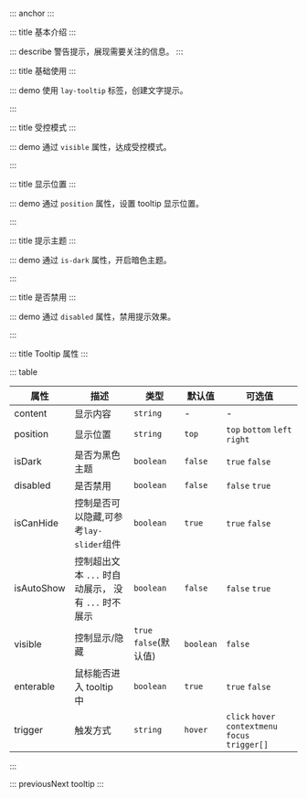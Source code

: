 ::: anchor
:::

::: title 基本介绍
:::

::: describe 警告提示，展现需要关注的信息。
:::

::: title 基础使用
:::

::: demo 使用 `lay-tooltip` 标签，创建文字提示。

<template>
  <lay-tooltip content="假装这里有文字提示" trigger="click">
    <lay-button>提示信息</lay-button>
  </lay-tooltip>
</template>
:::

::: title 受控模式
:::

::: demo 通过 `visible` 属性，达成受控模式。

<template>
    <lay-space>
      <lay-tooltip :visible="visible" :disabled="true" trigger="click" content="假装这里有文字提示" >
        <lay-button>提示信息</lay-button>
      </lay-tooltip>
      <lay-switch v-model="visible"></lay-switch>
    </lay-space>
</template>

<script setup>
import { ref } from 'vue';

const visible = ref(false)
</script>

:::

::: title 显示位置
:::

::: demo 通过 `position` 属性，设置 tooltip 显示位置。

<template>
  <lay-space>
      <lay-tooltip  trigger="click" content="假装这里有文字提示">
        <lay-button>上边</lay-button>
      </lay-tooltip>
      <lay-tooltip  trigger="click" content="假装这里有文字提示" position="left">
        <lay-button style="float:left;">左边</lay-button>
      </lay-tooltip>
      <lay-tooltip  trigger="click" content="假装这里有文字提示" position="right">
        <lay-button style="float:right;">右边</lay-button>
      </lay-tooltip>
      <lay-tooltip  trigger="click" content="假装这里有文字提示" position="bottom">
        <lay-button>下边</lay-button>
      </lay-tooltip>
  </lay-space>
</template>

<style>
</style>
:::

::: title 提示主题
:::

::: demo 通过 `is-dark` 属性，开启暗色主题。

<template>
  <lay-space>
    <lay-tooltip content="不明白是是非非，只知我不会不在。" :is-dark="isDark">
      <lay-button >tooltip</lay-button>
    </lay-tooltip>
    <lay-switch v-model="isDark"></lay-switch>
  </lay-space>
</template>

<script>
import { ref } from "vue";

const isDark = ref(false);
</script>
:::

::: title 是否禁用
:::

::: demo 通过 `disabled` 属性，禁用提示效果。

<template>
  <lay-space>
    <lay-tooltip :content="content" :disabled="!disabled">
      <lay-button>提示信息</lay-button>
    </lay-tooltip>
    <lay-switch v-model="disabled" onswitch-text="启用"  unswitch-text="禁用"></lay-switch>
  </lay-space>
</template>

<script>
  import { ref } from 'vue';

  export default {
    setup() {

      const contentArr = [
        "不明白是是非非，只知我不会不在。",
        "千山万水，去程是你，归程也是你。",
        "一约既定，万山无阻。",
        "时光都淡了，我还伴着你。",
        "只问深情，不问西东。",
        "感谢曾经在我身边的，一直在我身边。",
        "经年再相逢，魂梦与子同。"
      ];
      
      const rendonCotent = function(){
        return contentArr[Math.floor(Math.random() * contentArr.length)];
      };
      
      const content = ref(rendonCotent())

      const disabled = ref(true)

      setInterval(()=> content.value =  rendonCotent(), 1000)

      return {
        content,
        disabled
      }
    }
  }
</script>
:::

::: title Tooltip 属性
:::

::: table

| 属性        | 描述     | 类型         | 默认值         | 可选值         |
| ----------- | -------- | -------------- |-------------- |-------------- |
| content     | 显示内容 | `string`        | -             |-             |
| position    | 显示位置 | `string`        | `top`          | `top` `bottom` `left` `right` |
| isDark      | 是否为黑色主题 | `boolean` | `false` | `true` `false`   |
| disabled    | 是否禁用 | `boolean` | `false` |`false` `true`   |
| isCanHide   | 控制是否可以隐藏,可参考`lay-slider`组件 | `boolean` | `true` | `true` `false`   |
| isAutoShow   | 控制超出文本 `...` 时自动展示， 没有 `...` 时不展示 | `boolean` | `false` | `false` `true`   |
| visible     | 控制显示/隐藏| `true` `false`(默认值)| `boolean` | `false` | `true` `false` |
| enterable   | 鼠标能否进入 tooltip 中 | `boolean` | `true` | `true` `false`|
| trigger     | 触发方式 | `string` | `hover` | `click` `hover` `contextmenu` `focus` `trigger[]`| 

:::

::: previousNext tooltip
:::